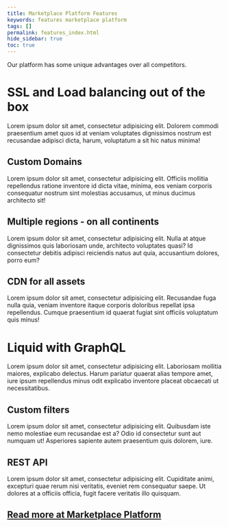 ```yaml
---
title: Marketplace Platform Features
keywords: features marketplace platform
tags: []
permalink: features_index.html
hide_sidebar: true
toc: true
---
```


Our platform has some unique advantages over all competitors.


# SSL and Load balancing out of the box

Lorem ipsum dolor sit amet, consectetur adipisicing elit. Dolorem commodi praesentium amet quos id at veniam voluptates dignissimos nostrum est recusandae adipisci dicta, harum, voluptatum a sit hic natus minima!

## Custom Domains

Lorem ipsum dolor sit amet, consectetur adipisicing elit. Officiis mollitia repellendus ratione inventore id dicta vitae, minima, eos veniam corporis consequatur nostrum sint molestias accusamus, ut minus ducimus architecto sit!

## Multiple regions - on all continents

Lorem ipsum dolor sit amet, consectetur adipisicing elit. Nulla at atque dignissimos quis laboriosam unde, architecto voluptates quasi? Id consectetur debitis adipisci reiciendis natus aut quia, accusantium dolores, porro eum?

## CDN for all assets

Lorem ipsum dolor sit amet, consectetur adipisicing elit. Recusandae fuga nulla quia, veniam inventore itaque corporis doloribus repellat ipsa repellendus. Cumque praesentium id quaerat fugiat sint officiis voluptatum quis minus!

# Liquid with GraphQL

Lorem ipsum dolor sit amet, consectetur adipisicing elit. Laboriosam mollitia maiores, explicabo delectus. Harum pariatur quaerat alias tempore amet, iure ipsum repellendus minus odit explicabo inventore placeat obcaecati ut necessitatibus.

## Custom filters

Lorem ipsum dolor sit amet, consectetur adipisicing elit. Quibusdam iste nemo molestiae eum recusandae est a? Odio id consectetur sunt aut numquam ut! Asperiores sapiente autem praesentium quis dolorem, iure.

## REST API

Lorem ipsum dolor sit amet, consectetur adipisicing elit. Cupiditate animi, excepturi quae rerum nisi veritatis, eveniet rem consequatur saepe. Ut dolores at a officiis officia, fugit facere veritatis illo quisquam.

## [Read more at Marketplace Platform](https://www.marketplace-platform.com)
